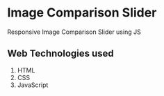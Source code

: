 # Image Comparison Slider

Responsive Image Comparison Slider using JS

## Web Technologies used

1. HTML
2. CSS
3. JavaScript
